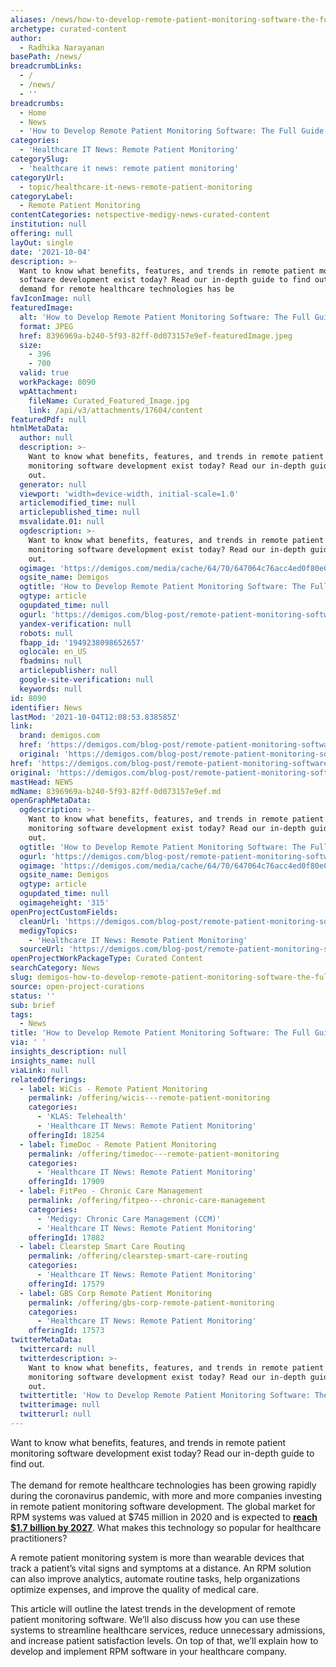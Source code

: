 ```yaml
---
aliases: /news/how-to-develop-remote-patient-monitoring-software-the-full-guide
archetype: curated-content
author:
  - Radhika Narayanan
basePath: /news/
breadcrumbLinks:
  - /
  - /news/
  - ''
breadcrumbs:
  - Home
  - News
  - 'How to Develop Remote Patient Monitoring Software: The Full Guide'
categories:
  - 'Healthcare IT News: Remote Patient Monitoring'
categorySlug:
  - 'healthcare it news: remote patient monitoring'
categoryUrl:
  - topic/healthcare-it-news-remote-patient-monitoring
categoryLabel:
  - Remote Patient Monitoring
contentCategories: netspective-medigy-news-curated-content
institution: null
offering: null
layOut: single
date: '2021-10-04'
description: >-
  Want to know what benefits, features, and trends in remote patient monitoring
  software development exist today? Read our in-depth guide to find out.The
  demand for remote healthcare technologies has be
favIconImage: null
featuredImage:
  alt: 'How to Develop Remote Patient Monitoring Software: The Full Guide'
  format: JPEG
  href: 8396969a-b240-5f93-82ff-0d073157e9ef-featuredImage.jpeg
  size:
    - 396
    - 700
  valid: true
  workPackage: 8090
  wpAttachment:
    fileName: Curated_Featured_Image.jpg
    link: /api/v3/attachments/17604/content
featuredPdf: null
htmlMetaData:
  author: null
  description: >-
    Want to know what benefits, features, and trends in remote patient
    monitoring software development exist today? Read our in-depth guide to find
    out.
  generator: null
  viewport: 'width=device-width, initial-scale=1.0'
  articlemodified_time: null
  articlepublished_time: null
  msvalidate.01: null
  ogdescription: >-
    Want to know what benefits, features, and trends in remote patient
    monitoring software development exist today? Read our in-depth guide to find
    out.
  ogimage: 'https://demigos.com/media/cache/64/70/647064c76acc4ed0f80e02331a951518.jpg'
  ogsite_name: Demigos
  ogtitle: 'How to Develop Remote Patient Monitoring Software: The Full Guide'
  ogtype: article
  ogupdated_time: null
  ogurl: 'https://demigos.com/blog-post/remote-patient-monitoring-software/'
  yandex-verification: null
  robots: null
  fbapp_id: '1949238098652657'
  oglocale: en_US
  fbadmins: null
  articlepublisher: null
  google-site-verification: null
  keywords: null
id: 8090
identifier: News
lastMod: '2021-10-04T12:08:53.838585Z'
link:
  brand: demigos.com
  href: 'https://demigos.com/blog-post/remote-patient-monitoring-software/'
  original: 'https://demigos.com/blog-post/remote-patient-monitoring-software/'
href: 'https://demigos.com/blog-post/remote-patient-monitoring-software/'
original: 'https://demigos.com/blog-post/remote-patient-monitoring-software/'
mastHead: NEWS
mdName: 8396969a-b240-5f93-82ff-0d073157e9ef.md
openGraphMetaData:
  ogdescription: >-
    Want to know what benefits, features, and trends in remote patient
    monitoring software development exist today? Read our in-depth guide to find
    out.
  ogtitle: 'How to Develop Remote Patient Monitoring Software: The Full Guide'
  ogurl: 'https://demigos.com/blog-post/remote-patient-monitoring-software/'
  ogimage: 'https://demigos.com/media/cache/64/70/647064c76acc4ed0f80e02331a951518.jpg'
  ogsite_name: Demigos
  ogtype: article
  ogupdated_time: null
  ogimageheight: '315'
openProjectCustomFields:
  cleanUrl: 'https://demigos.com/blog-post/remote-patient-monitoring-software/'
  medigyTopics:
    - 'Healthcare IT News: Remote Patient Monitoring'
  sourceUrl: 'https://demigos.com/blog-post/remote-patient-monitoring-software/'
openProjectWorkPackageType: Curated Content
searchCategory: News
slug: demigos-how-to-develop-remote-patient-monitoring-software-the-full-guide
source: open-project-curations
status: ''
sub: brief
tags:
  - News
title: 'How to Develop Remote Patient Monitoring Software: The Full Guide'
via: ' '
insights_description: null
insights_name: null
viaLink: null
relatedOfferings:
  - label: WiCis - Remote Patient Monitoring
    permalink: /offering/wicis---remote-patient-monitoring
    categories:
      - 'KLAS: Telehealth'
      - 'Healthcare IT News: Remote Patient Monitoring'
    offeringId: 18254
  - label: TimeDoc - Remote Patient Monitoring
    permalink: /offering/timedoc---remote-patient-monitoring
    categories:
      - 'Healthcare IT News: Remote Patient Monitoring'
    offeringId: 17909
  - label: FitPeo - Chronic Care Management
    permalink: /offering/fitpeo---chronic-care-management
    categories:
      - 'Medigy: Chronic Care Management (CCM)'
      - 'Healthcare IT News: Remote Patient Monitoring'
    offeringId: 17882
  - label: Clearstep Smart Care Routing
    permalink: /offering/clearstep-smart-care-routing
    categories:
      - 'Healthcare IT News: Remote Patient Monitoring'
    offeringId: 17579
  - label: GBS Corp Remote Patient Monitoring
    permalink: /offering/gbs-corp-remote-patient-monitoring
    categories:
      - 'Healthcare IT News: Remote Patient Monitoring'
    offeringId: 17573
twitterMetaData:
  twittercard: null
  twitterdescription: >-
    Want to know what benefits, features, and trends in remote patient
    monitoring software development exist today? Read our in-depth guide to find
    out.
  twittertitle: 'How to Develop Remote Patient Monitoring Software: The Full Guide'
  twitterimage: null
  twitterurl: null
---
```

<p>Want to know what benefits, features, and trends in remote patient monitoring software development exist today? Read our in-depth guide to find out.<br><br>The demand for remote healthcare technologies has been growing rapidly during the coronavirus pandemic, with more and more companies investing in remote patient monitoring software development. The global market for RPM systems was valued at $745 million in 2020 and is expected to <a href="https://www.researchandmarkets.com/reports/3397959/remote-patient-monitoring-systems-global-market?utm_source=dynamic&amp;utm_medium=CI&amp;utm_code=pqzgbj&amp;utm_campaign=1396662+-+Remote+Patient+Monitoring+Systems+Market+to+Exhibit+a+Revised+CAGR+of+12.9%25+During+2020-2027+due+to+COVID-19&amp;utm_exec=joca220cid"><strong>reach $1.7 billion by 2027</strong></a>. What makes this technology so popular for healthcare practitioners?</p><p>A remote patient monitoring system is more than wearable devices that track a patient’s vital signs and symptoms at a distance. An RPM solution can also improve analytics, automate routine tasks, help organizations optimize expenses, and improve the quality of medical care.</p><p>This article will outline the latest trends in the development of remote patient monitoring software. We’ll also discuss how you can use these systems to streamline healthcare services, reduce unnecessary admissions, and increase patient satisfaction levels. On top of that, we’ll explain how to develop and implement RPM software in your healthcare company.&nbsp;</p>